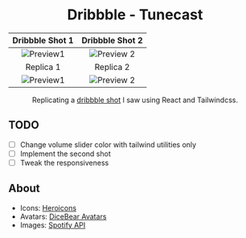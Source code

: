 <h1 align="center">Dribbble - Tunecast</h1>

| Dribbble Shot 1 | Dribbble Shot  2 |
|:---------:|:---------:|
| ![Preview1](https://cdn.dribbble.com/users/13391037/screenshots/19814141/media/5199f80a3cca60ed85b0a41c1cdc3354.png) | ![Preview 2](https://cdn.dribbble.com/users/13391037/screenshots/19814141/media/a917fe094594f5bd13bbd7d235120283.png) |
| Replica 1 | Replica 2 |
| ![Preview1](./preview1.gif) | ![Preview 2]() |

<p align="center">Replicating a <a href="https://dribbble.com/shots/19814141-Tunecast-App-Design">dribbble shot</a> I saw using React and Tailwindcss.</p>

## TODO

- [ ] Change volume slider color with tailwind utilities only
- [ ] Implement the second shot
- [ ] Tweak the responsiveness

## About

- Icons: [Heroicons](https://heroicons.com/)
- Avatars: [DiceBear Avatars](https://avatars.dicebear.com/)
- Images: [Spotify API](https://developer.spotify.com/)